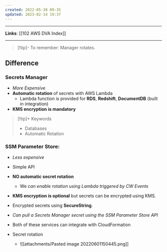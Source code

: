```yaml
---
created: 2022-05-30 09:35
updated: 2023-02-14 19:37
---
```

---
**Links**: [[102 AWS DVA Index]]

---
> [!tip]- To remember: Manager rotates.

## Difference
### Secrets Manager
- *More Expensive* 
- **Automatic rotation** of secrets with AWS Lambda
	- Lambda function is provided for **RDS**, **Redshift**, **DocumentDB** (built in integration)
- **KMS encryption is mandatory**

> [!tip]+ Keywords
> - Databases
> - Automatic Rotation

### SSM Parameter Store:
- *Less expensive*
- Simple API
- **NO automatic secret rotation** 
	- We *can enable rotation using Lambda triggered by CW Events*
- **KMS encryption is optional** but secrets can be encrypted using KMS.
- Encrypted secrets using **SecureString**.
- *Can pull a Secrets Manager secret using the SSM Parameter Store API*

- Both of these services can integrate with CloudFormation
- Secret rotation
	- ![[attachments/Pasted image 20220601150445.png]]